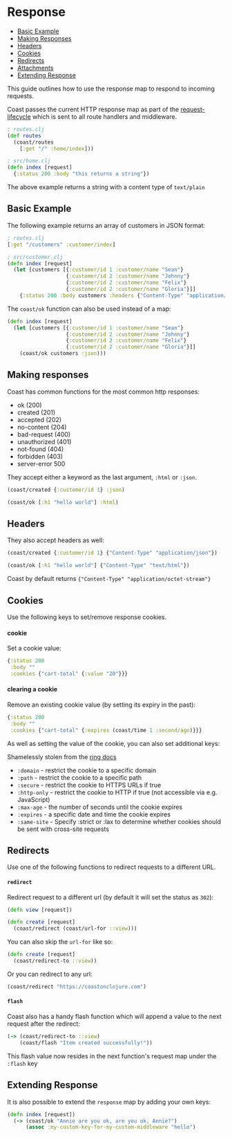 # Response

* [Basic Example](#user-content-basic-example)
* [Making Responses](#user-content-making-responses)
* [Headers](#user-content-headers)
* [Cookies](#user-content-cookies)
* [Redirects](#user-content-redirects)
* [Attachments](#user-content-attachments)
* [Extending Response](#user-content-extending-response)

This guide outlines how to use the response map to respond to incoming requests.

Coast passes the current HTTP response map as part of the [request-lifecycle](/docs/request-lifecycle.md) which is sent to all route handlers and middleware.

```clojure
; routes.clj
(def routes
  (coast/routes
    [:get "/" :home/index]))

; src/home.clj
(defn index [request]
  {:status 200 :body "this returns a string"})
```

The above example returns a string with a content type of `text/plain`

## Basic Example
The following example returns an array of customers in JSON format:

```clojure
; routes.clj
[:get "/customers" :customer/index]

; src/customer.clj
(defn index [request]
  (let [customers [{:customer/id 1 :customer/name "Sean"}
                   {:customer/id 2 :customer/name "Johnny"}
                   {:customer/id 2 :customer/name "Felix"}
                   {:customer/id 2 :customer/name "Gloria"}]]
    {:status 200 :body customers :headers {"Content-Type" "application/json"}}))
```

The `coast/ok` function can also be used instead of a map:

```clojure
(defn index [request]
  (let [customers [{:customer/id 1 :customer/name "Sean"}
                   {:customer/id 2 :customer/name "Johnny"}
                   {:customer/id 2 :customer/name "Felix"}
                   {:customer/id 2 :customer/name "Gloria"}]]
    (coast/ok customers :json)))
```

## Making responses

Coast has common functions for the most common http responses:

- ok (200)
- created (201)
- accepted (202)
- no-content (204)
- bad-request (400)
- unauthorized (401)
- not-found (404)
- forbidden (403)
- server-error 500

They accept either a keyword as the last argument, `:html` or `:json`.

```clojure
(coast/created {:customer/id 1} :json)

(coast/ok [:h1 "hello world"] :html)
```

## Headers

They also accept headers as well:

```clojure
(coast/created {:customer/id 1} {"Content-Type" "application/json"})

(coast/ok [:h1 "hello world"] {"Content-Type" "text/html"})
```

Coast by default returns `{"Content-Type" "application/octet-stream"}`

## Cookies
Use the following keys to set/remove response cookies.

#### cookie
Set a cookie value:

```clojure
{:status 200
 :body ""
 :cookies {"cart-total" {:value "20"}}}
```

#### clearing a cookie
Remove an existing cookie value (by setting its expiry in the past):

```clojure
{:status 200
 :body ""
 :cookies {"cart-total" {:expires (coast/time 1 :second/ago)}}}
```

As well as setting the value of the cookie, you can also set additional keys:

Shamelessly stolen from the [ring docs](https://github.com/ring-clojure/ring/wiki/Cookies)

- `:domain` - restrict the cookie to a specific domain
- `:path` - restrict the cookie to a specific path
- `:secure` - restrict the cookie to HTTPS URLs if true
- `:http-only` - restrict the cookie to HTTP if true (not accessible via e.g. JavaScript)
- `:max-age` - the number of seconds until the cookie expires
- `:expires` - a specific date and time the cookie expires
- `:same-site` - Specify :strict or :lax to determine whether cookies should be sent with cross-site requests

## Redirects
Use one of the following functions to redirect requests to a different URL.

#### `redirect`
Redirect request to a different url (by default it will set the status as `302`):

```clojure
(defn view [request])

(defn create [request]
  (coast/redirect (coast/url-for ::view)))
```

You can also skip the `url-for` like so:

```clojure
(defn create [request]
  (coast/redirect-to ::view))
```

Or you can redirect to any url:

```clojure
(coast/redirect "https://coastonclojure.com")
```

#### `flash`

Coast also has a handy flash function which will append a value to the next request after the redirect:

```clojure
(-> (coast/redirect-to ::view)
    (coast/flash "Item created successfully!"))
```

This flash value now resides in the next function's request map under the `:flash` key

## Extending Response
It is also possible to extend the `response` map by adding your own keys:

```clojure
(defn index [request])
  (-> (coast/ok "Annie are you ok, are you ok, Annie?")
      (assoc :my-custom-key-for-my-custom-middleware "hello")
```
